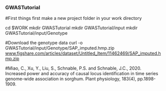 ### GWASTutorial
 
#First things first make a new project folder in your work directory 

cd $WORK
mkdir GWASTutorial
mkdir GWASTutorial/input
mkdir GWASTutorial/input/Genotype

#Download the genotype data
curl -o GWASTutorial/input/Genotype/SAP_imputed.hmp.zip www.figshare.com/articles/dataset/Untitled_Item/11462469/SAP_imputed.hmp.zip

#Miao, C., Xu, Y., Liu, S., Schnable, P.S. and Schnable, J.C., 2020. Increased power and accuracy of causal locus identification in time series genome-wide association in sorghum. Plant physiology, 183(4), pp.1898-1909.


